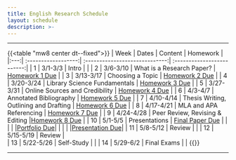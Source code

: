 ```yaml
---
title: English Research Schedule
layout: schedule
description: >-
---
```


---
{{<table "mw8 center dt--fixed">}}
| Week  |          Dates          |                 Content                  |             Homework      |             
|:---:|    :------------------:|             :-----------------------------:| :-------------------------:|
|  1 |  3/1-3/3             | Intro |          |
|  2 |  3/6-3/10            | What is a Research Paper? |  [Homework 1 Due](https://forms.microsoft.com/r/KAX9rdFFBY)        |
|  3 |  3/13-3/17           | Choosing a Topic  |   [Homework 2 Due](sks/spring2023/english-research/homework2)      |
|  4 |  3/20-3/24           | Library Science Fundamentals  |  [Homework 3 Due](https://forms.microsoft.com/r/rAqU8U0maS)        |
|  5 |  3/27-3/31           | Online Sources and Credibility  |  [Homework 4 Due](https://forms.microsoft.com/r/9K9Y5S1y10)       |
|  6 |  4/3-4/7             | Annotated Bibliography  |   [Homework 5 Due](https://forms.microsoft.com/r/wSWrWewzFq)       |
|  7 |  4/10-4/14           | Thesis Writing, Outlining and Drafting  | [Homework 6 Due](sks/spring2023/english-research/homework6)             |
|  8 |  4/17-4/21           | MLA and APA Referencing | [Homework 7 Due](sks/spring2023/english-research/homework7)      |
|  9 |  4/24-4/28           | Peer Review, Revising & Editing |[Homework 8 Due](https://forms.microsoft.com/r/fMKW1JzB1b) |
| 10 |  5/1-5/5             | Presentations  | [Final Paper Due](sks/spring2023/english-research/final-paper)      |
| | | |[Portfolio Due](sks/spring2023/english-research/portfolio)|
| | | |[Presentation Due](sks/spring2023/english-research/presentation)|
| 11 |  5/8-5/12            | Review  | |
| 12 |  5/15-5/19           | Review  |   
| 13 |  5/22-5/26           | Self-Study  | |
| 14 |  5/29-6/2            | Final Exams  |    |
{{</table>}}

---